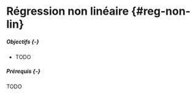# Régression non linéaire {#reg-non-lin}




##### Objectifs {-}

- TODO

##### Prérequis {-}

TODO
